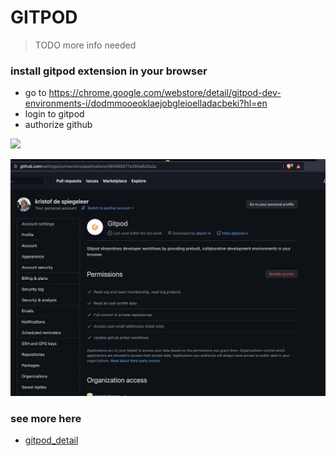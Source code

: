 # GITPOD

> TODO more info needed

### install gitpod extension in your browser

- go to https://chrome.google.com/webstore/detail/gitpod-dev-environments-i/dodmmooeoklaejobgleioelladacbeki?hl=en
- login to gitpod
- authorize github

![](img/gitpod_authorize.png)

![](img/gitpod_security_.jpg)


### see more here

- [gitpod_detail](gitpod_detail)